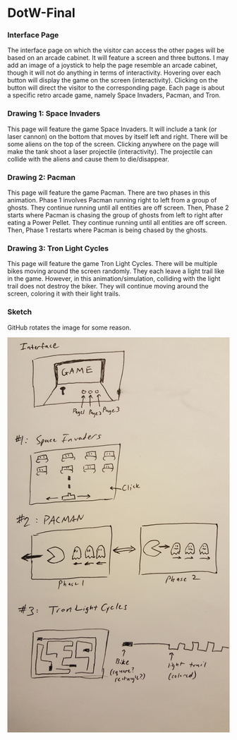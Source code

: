 # DotW-Final

### Interface Page

The interface page on which the visitor can access the other pages will be based on an arcade cabinet. It will feature a screen and three buttons. I may add an image of a joystick to help the page resemble an arcade cabinet, though it will not do anything in terms of interactivity. Hovering over each button will display the game on the screen (interactivity). Clicking on the button will direct the visitor to the corresponding page. Each page is about a specific retro arcade game, namely Space Invaders, Pacman, and Tron.

### Drawing 1: Space Invaders

This page will feature the game Space Invaders. It will include a tank (or laser cannon) on the bottom that moves by itself left and right. There will be some aliens on the top of the screen. Clicking anywhere on the page will make the tank shoot a laser projectile (interactivity). The projectile can collide with the aliens and cause them to die/disappear.

### Drawing 2: Pacman

This page will feature the game Pacman. There are two phases in this animation. Phase 1 involves Pacman running right to left from a group of ghosts. They continue running until all entities are off screen. Then, Phase 2 starts where Pacman is chasing the group of ghosts from left to right after eating a Power Pellet. They continue running until all entities are off screen. Then, Phase 1 restarts where Pacman is being chased by the ghosts.

### Drawing 3: Tron Light Cycles

This page will feature the game Tron Light Cycles. There will be multiple bikes moving around the screen randomly. They each leave a light trail like in the game. However, in this animation/simulation, colliding with the light trail does not destroy the biker. They will continue moving around the screen, coloring it with their light trails.

### Sketch

GitHub rotates the image for some reason.

![Sketch](sketch.jpg)